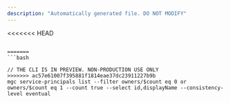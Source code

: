 ```yaml
---
description: "Automatically generated file. DO NOT MODIFY"
---
```


<<<<<<< HEAD
```cli

=======
```bash

// THE CLI IS IN PREVIEW. NON-PRODUCTION USE ONLY
>>>>>>> ac57e61007f395881f1814eae37dc23911227b9b
mgc service-principals list --filter owners/$count eq 0 or owners/$count eq 1 --count true --select id,displayName --consistency-level eventual

```